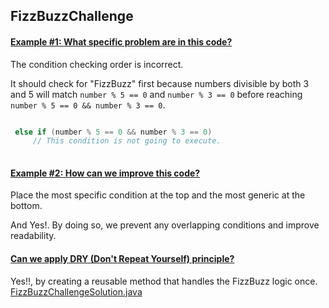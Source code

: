 ## FizzBuzzChallenge

#### <u> Example #1: What specific problem are in this code? </u>

The condition checking order is incorrect.

It should check for "FizzBuzz" first
because numbers divisible by both 3 and 5 will match 
`number % 5 == 0` and `number % 3 == 0`
before reaching `number % 5 == 0 && number % 3 == 0`.

```java

 else if (number % 5 == 0 && number % 3 == 0) 
     // This condition is not going to execute.
    
```

#### <u> Example #2: How can we improve this code? </u>
Place the most specific condition at the top and the most generic at the bottom.

And Yes!. By doing so, we prevent any overlapping conditions and improve readability.

#### <u> Can we apply DRY (Don't Repeat Yourself) principle? </u>
Yes!!, by creating a reusable method that handles the FizzBuzz logic once.
[FizzBuzzChallengeSolution.java](FizzBuzzChallengeSolution.java)